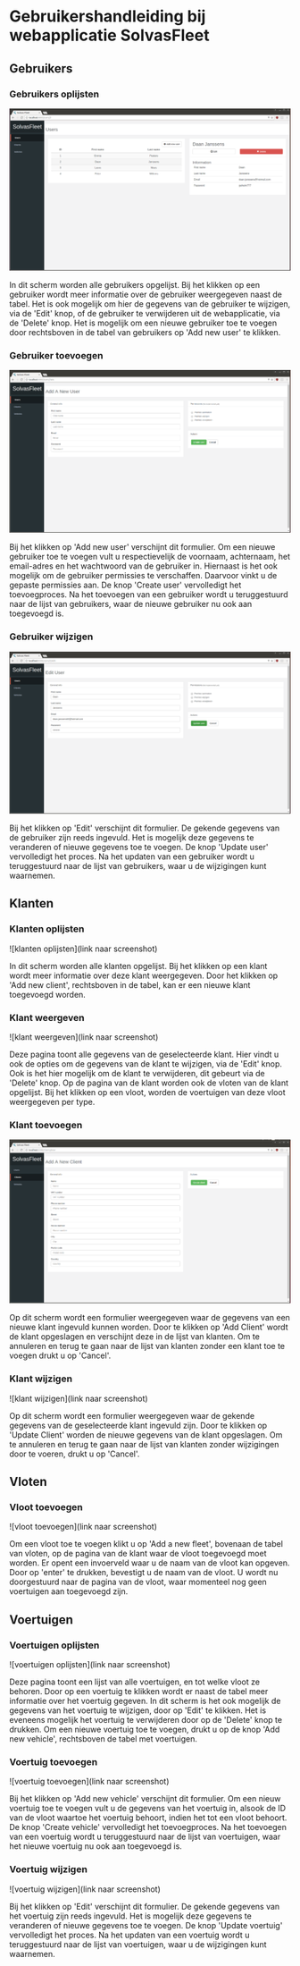 
# Gebruikershandleiding bij webapplicatie SolvasFleet

## Gebruikers

### Gebruikers oplijsten

![gebruikers oplijsten](images/user_list.png)

In dit scherm worden alle gebruikers opgelijst. Bij het klikken op een gebruiker wordt meer informatie over de gebruiker weergegeven naast de tabel. Het is ook mogelijk om hier de gegevens van de gebruiker te wijzigen, via de 'Edit' knop, of de gebruiker te verwijderen uit de webapplicatie, via de 'Delete' knop. Het is mogelijk om een nieuwe gebruiker toe te voegen door rechtsboven in de tabel van gebruikers op 'Add new user' te klikken.

### Gebruiker toevoegen

![gebruiker toevoegen](images/add_user.png)

Bij het klikken op 'Add new user' verschijnt dit formulier. Om een nieuwe gebruiker toe te voegen vult u respectievelijk de voornaam, achternaam, het email-adres en het wachtwoord van de gebruiker in. Hiernaast is het ook mogelijk om de gebruiker permissies te verschaffen. Daarvoor vinkt u de gepaste permissies aan. De knop 'Create user' vervolledigt het toevoegproces. Na het toevoegen van een gebruiker wordt u teruggestuurd naar de lijst van gebruikers, waar de nieuwe gebruiker nu ook aan toegevoegd is.

### Gebruiker wijzigen

![gebruiker wijzigen](images/edit_user.png)

Bij het klikken op 'Edit' verschijnt dit formulier. De gekende gegevens van de gebruiker zijn reeds ingevuld. Het is mogelijk deze gegevens te veranderen of nieuwe gegevens toe te voegen. De knop 'Update user' vervolledigt het proces. Na het updaten van een gebruiker wordt u teruggestuurd naar de lijst van gebruikers, waar u de wijzigingen kunt waarnemen.

## Klanten

### Klanten oplijsten

![klanten oplijsten](link naar screenshot)

In dit scherm worden alle klanten opgelijst. Bij het klikken op een klant wordt meer informatie over deze klant weergegeven. Door het klikken op 'Add new client', rechtsboven in de tabel, kan er een nieuwe klant toegevoegd worden.

### Klant weergeven

![klant weergeven](link naar screenshot)

Deze pagina toont alle gegevens van de geselecteerde klant. Hier vindt u ook de opties om de gegevens van de klant te wijzigen, via de 'Edit' knop. Ook is het hier mogelijk om de klant te verwijderen, dit gebeurt via de 'Delete' knop. Op de pagina van de klant worden ook de vloten van de klant opgelijst. Bij het klikken op een vloot, worden de voertuigen van deze vloot weergegeven per type.

### Klant toevoegen

![klant toevoegen](images/add_client.png)

Op dit scherm wordt een formulier weergegeven waar de gegevens van een nieuwe klant ingevuld kunnen worden. Door te klikken op 'Add Client' wordt de klant opgeslagen en verschijnt deze in de lijst van klanten. Om te annuleren en terug te gaan naar de lijst van klanten zonder een klant toe te voegen drukt u op 'Cancel'.

### Klant wijzigen

![klant wijzigen](link naar screenshot)

Op dit scherm wordt een formulier weergegeven waar de gekende gegevens van de geselecteerde klant ingevuld zijn. Door te klikken op 'Update Client' worden de nieuwe gegevens van de klant opgeslagen. Om te annuleren en terug te gaan naar de lijst van klanten zonder wijzigingen door te voeren, drukt u op 'Cancel'.

## Vloten

### Vloot toevoegen

![vloot toevoegen](link naar screenshot)

Om een vloot toe te voegen klikt u op 'Add a new fleet', bovenaan de tabel van vloten, op de pagina van de klant waar de vloot toegevoegd moet worden. Er opent een invoerveld waar u de naam van de vloot kan opgeven. Door op 'enter' te drukken, bevestigt u de naam van de vloot. U wordt nu doorgestuurd naar de pagina van de vloot, waar momenteel nog geen voertuigen aan toegevoegd zijn. 

## Voertuigen

### Voertuigen oplijsten

![voertuigen oplijsten](link naar screenshot)

Deze pagina toont een lijst van alle voertuigen, en tot welke vloot ze behoren. Door op een voertuig te klikken wordt er naast de tabel meer informatie over het voertuig gegeven. In dit scherm is het ook mogelijk de gegevens van het voertuig te wijzigen, door op 'Edit' te klikken. Het is eveneens mogelijk het voertuig te verwijderen door op de 'Delete' knop te drukken. Om een nieuwe voertuig toe te voegen, drukt u op de knop 'Add new vehicle', rechtsboven de tabel met voertuigen.

### Voertuig toevoegen

![voertuig toevoegen](link naar screenshot)

Bij het klikken op 'Add new vehicle' verschijnt dit formulier. Om een nieuw voertuig toe te voegen vult u de gegevens van het voertuig in, alsook de ID van de vloot waartoe het voertuig behoort, indien het tot een vloot behoort. De knop 'Create vehicle' vervolledigt het toevoegproces. Na het toevoegen van een voertuig wordt u teruggestuurd naar de lijst van voertuigen, waar het nieuwe voertuig nu ook aan toegevoegd is.

### Voertuig wijzigen

![voertuig wijzigen](link naar screenshot)

Bij het klikken op 'Edit' verschijnt dit formulier. De gekende gegevens van het voertuig zijn reeds ingevuld. Het is mogelijk deze gegevens te veranderen of nieuwe gegevens toe te voegen. De knop 'Update voertuig' vervolledigt het proces. Na het updaten van een voertuig wordt u teruggestuurd naar de lijst van voertuigen, waar u de wijzigingen kunt waarnemen.




